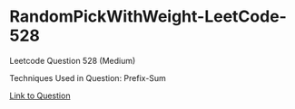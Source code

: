 # RandomPickWithWeight-LeetCode-528

Leetcode Question 528 (Medium)

Techniques Used in Question:
Prefix-Sum

[Link to Question](https://leetcode.com/problems/random-pick-with-weight/)
